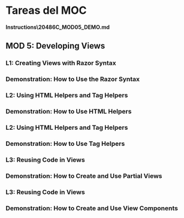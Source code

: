 # Tareas del MOC

**Instructions\20486C_MOD05_DEMO.md**

## MOD 5: Developing Views

### L1: Creating Views with Razor Syntax

### Demonstration: How to Use the Razor Syntax

### L2: Using HTML Helpers and Tag Helpers

### Demonstration: How to Use HTML Helpers

### L2: Using HTML Helpers and Tag Helpers

### Demonstration: How to Use Tag Helpers

### L3: Reusing Code in Views

### Demonstration: How to Create and Use Partial Views

### L3: Reusing Code in Views

### Demonstration: How to Create and Use View Components